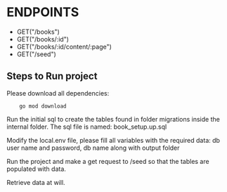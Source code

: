 # ENDPOINTS

* GET("/books")
* GET("/books/:id")
* GET("/books/:id/content/:page")
* GET("/seed")

## Steps to Run project

Please download all dependencies:

```
    go mod download
```

Run the initial sql to create the tables found in folder migrations inside the internal folder. The sql file is named: book_setup.up.sql

Modify the local.env file, please fill all variables with the required data: db user name and password, db name along with output folder

Run the project and make a get request to /seed so that the tables are populated with data.

Retrieve data at will.
